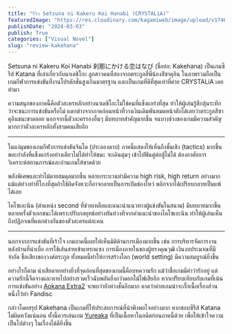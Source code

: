 ```yaml
---
title: "รีวิว Setsuna ni Kakeru Koi Hanabi (CRYSTALiA)"
featuredImage: "https://res.cloudinary.com/kagamiweb/image/upload/v1746028264/blog.coregamehd.com/review-kakehana.jpg"
publishDate: "2024-03-03"
publish: True
categories: ["Visual Novel"]
slug: "review-kakehana"
---
```



Setsuna ni Kakeru Koi Hanabi 刹那にかける恋はなび (ชื่อย่อ: Kakehana) เป็นเกมซีรีส์ Katana ที่เล่าเกี่ยวกับนาเดชิโกะ ลูกสาวคนที่สองจากตระกูลสี่พี่น้องสึซาคุอิน ในภาพรวมถือเป็นเกมกีฬาการแข่งขันที่งานโปรดักชั่นสูงเกินมาตรฐาน และเป็นเกมที่ดีที่สุดเท่าที่ค่าย CRYSTALiA เคยทำมา

ความสนุกของภาคนี้คือตัวละครหลักอย่างนาเดชิโกะไม่ใช่คนที่แข็งแกร่งที่สุด ทำให้ผู้เล่นรู้สึกลุ้นระทึกว่าจะชนะการแข่งขันหรือไม่ แตกต่างจากภาคก่อนหน้าที่วางเงินเดิมพันหมดหน้าตักได้เลยว่าตระกูลสึซาคุอินชนะขาดลอย นอกจากนี้ตัวละครรองอื่นๆ มีบทบาทสำคัญมากขึ้น จนบางช่วงของเกมมีความสำคัญมากกว่าตัวละครหลักทั้งสามคนเสียอีก

---

ในแง่มุมของเกมกีฬาการแข่งขันจินโด (ประลองดาบ) ภาคนี้แสดงให้เห็นถึงชั้นเชิง (tactics) มากขึ้น พละกำลังที่แข็งแกร่งอย่างเดียวไม่ได้ทำให้ชนะ จะเดินดุ่มๆ เข้าไปฟันคู่ต่อสู้ไม่ได้ ต้องอาศัยการวิเคราะห์สถานการณ์และอ่านเกมให้ขาดด้วย

พลังพิเศษและท่าไม้ตายสมดุลมากขึ้น หลายกระบวนท่ามีความ high risk, high return อย่างมาก แม้แต่ท่วงท่าที่โกงที่สุดถ้าใช้ผิดจังหวะก็อาจกลายเป็นการเปิดช่องโหว่ พลิกจากได้เปรียบกลายเป็นแพ้ได้เลย

ไคโซเอะนิน (ตำแหน่ง second ที่ช่วยเหลือและแนะนำแนวทางผู้แข่งขันในสนาม) มีบทบาทมากขึ้น หลายครั้งตัวเอกชนะได้เพราะปรับกลยุทธ์อย่างทันท่วงทีจากคำแนะนำของไคโซเอะนิน ทำให้ผู้เล่นเห็นถึงปฏิภาณที่แตกต่างกันของตัวละครแต่ละคน

---


นอกจากการแข่งขันที่เร้าใจ เกมภาคนี้เผยให้เห็นมิติด้านการเมืองมากขึ้น เช่น การบริหารจัดการงานหลังบ้านที่น่าเบื่อ การใช้เส้นสายเข้าแทรกแซง การเมืองภายในของผู้ทรงคุณวุฒิ เงินงบประมาณที่มีจำกัด ชื่อเสียงของวงศ์ตระกูล ทั้งหมดนี้ทำให้การสร้างโลก (world setting) มีความสมบูรณ์ยิ่งขึ้น

อย่างไรก็ตาม น่าเสียดายอย่างยิ่งที่จุดอ่อนที่สุดของเกมนี้คือบทความรัก แม้ว่าชื่อเกมมีคำว่ารักอยู่ แต่ความรักนี้จืดจางและหายไปอย่างรวดเร็วฉับพลันยิ่งกว่าดอกไม้ไฟเสียอีก หากเปรียบเทียบกับเกมที่เน้นการแข่งขันอย่าง [Aokana Extra2](https://vndb.org/v21438) จะพบว่ายังห่างชั้นอีกมาก คาดว่าค่ายเกมน่าจะกั๊กเนื้อเรื่องส่วนหนึ่งไว้ทำ Fandisc

กล่าวโดยสรุป Kakehana เป็นเกมที่ให้ประสบการณ์ที่น่าพึงพอใจอย่างมาก หากชอบซีรีส์ Katana ไม่ผิดหวังแน่นอน ทั้งนี้ควรเล่นเกม [Yureaka](https://vndb.org/v28712) ที่เป็นเนื้อหาในอดีตก่อนภาคนี้ด้วย เพื่อให้เข้าใจความเป็นไปต่างๆ ในเรื่องได้ดียิ่งขึ้น